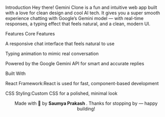 Introduction
Hey there! 
Gemini Clone is a fun and intuitive web app built with a love for clean design and cool AI tech. It gives you a super smooth experience chatting with Google’s Gemini model — with real-time responses, a typing effect that feels natural, and a clean, modern UI.

Features
 Core Features

A responsive chat interface that feels natural to use

Typing animation to mimic real conversation

Powered by the Google Gemini API for smart and accurate replies

Built With

React Framework:React is used for fast, component-based development

CSS Styling:Custom CSS for a polished, minimal look

<p align="center">Made with 💙 by <strong>Saumya Prakash </strong>. Thanks for stopping by — happy building! </p>
